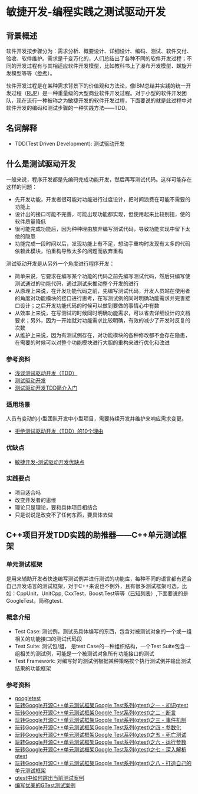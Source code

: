 ﻿# 敏捷开发-编程实践之测试驱动开发

## 背景概述 
软件开发按步骤分为：需求分析、概要设计、详细设计、编码、测试、软件交付、验收、软件维护。需求是千变万化的，人们总结出了各种不同的软件开发过程；不同的开发过程有与其相适应软件开发模型，比如教科书上了瀑布开发模型、螺旋开发模型等等（[参考](http://baike.baidu.com/view/8300.htm)）。

软件开发过程是在某种需求背景下的价值观和方法论，像IBM总结并实践的统一开发过程（[RUP](http://zh.wikipedia.org/wiki/IBM-Rational%E7%BB%9F%E4%B8%80%E8%BF%87%E7%A8%8B)）是一种重量级的大型商业软件开发过程。对于小型的软件开发团队，现在流行一种被称之为敏捷开发的软件开发过程，下面要说的就是此过程中对软件开发的编码和测试步骤的一种实践方法——TDD。

## 名词解释
* TDD(Test Driven Development): 测试驱动开发

## 什么是测试驱动开发
一般来说，程序开发都是先编码完成功能开发，然后再写测试代码。这样可能存在这样的问题：
* 先开发功能，开发者很可能对功能进行过度设计，把时间浪费在可能不需要的功能上
* 设计出的接口可能不完善，可能出现功能都实现，但使用起来比较别扭，使的软件质量降低
* 很可能完成功能后，因为种种理由放弃编写测试代码，导致功能实现中留下太他的隐患
* 功能完成一段时间以后，发现功能上有不足，想动手重构时发现有太多的代码依赖此模块，怕重构导致太多的问题而放弃重构

测试驱动开发是从另外一个角度进行程序开发：
* 简单来说，它要求在编写某个功能的代码之前先编写测试代码，然后只编写使测试通过的功能代码，通过测试来推动整个开发的进行
* 从原理上来说，在开发功能代码之前，先编写测试代码，开发人员站在使用者的角度对功能模块的接口进行思考，在写测试例的同时明确功能需求并完善接口设计；之后开发功能代码的时候可以做到要做的事情心中有数
* 从效率上来说，在写测试的时候同时明确功能需求，可以省去详细设计的文档要求；另外，因为一开始就对功能需求比较明确，有效的减少了开发时反复的次数
* 从维护上来说，因为有测试例存在，对功能模块的各种修改都不会存在隐患，在需要的时候可以对整个功能模块进行大胆的重构来进行优化和改进

### 参考资料
* [浅谈测试驱动开发（TDD）](http://www.ibm.com/developerworks/cn/linux/l-tdd/)
* [测试驱动开发](http://baike.baidu.com/view/184088.htm)
* [测试驱动开发TDD简介入门](http://www.360doc.com/content/07/0516/17/15822_503491.shtml)

### 适用场景
人员有变动的小型团队开发中小型项目，需要持续开发并维护来响应需求变更。

* [拒绝测试驱动开发（TDD）的10个理由](http://www.csdn.net/article/2011-12-27/309713)

### 优缺点
* [敏捷开发-测试驱动开发优缺点](http://liweibird.blog.51cto.com/631764/568391)

### 实践要点
* 项目适合吗
* 改变开发者的思维
* 理论只是理论，要和具体项目相结合
* 只是说说是改变不了任何东西，要具体去做

## C++项目开发TDD实践的助推器——C++单元测试框架

### 单元测试框架
是用来辅助开发者快速编写测试例并进行测试的功能库，每种不同的语言都有适合自己开发语言的测试框架，对于C++来说也不例外，且有很多测试框架可选，比如：CppUnit，UnitCpp, CxxTest，Boost.Test等等（[已知列表](http://en.wikipedia.org/wiki/List_of_unit_testing_frameworks#C.2B.2B)）,下面要说的是GoogleTest，简称gtest.

### 概念介绍
* Test Case: 测试例，测试员具体编写的东西，包含对被测试对象的一个或一组相关的功能接口的测试代码段
* Test Suite: 测试包/组， 是test Case的一种组织结构，一个Test Suite包含一组相关的测试例，可能是一个被测试对象所有功能接口的测试
* Test Framework: 对编写好的测试例根据某种策略挨个执行测试例并输出测试结果的功能框架

### 参考资料
* [googletest](https://code.google.com/p/googletest/)
* [玩转Google开源C++单元测试框架Google Test系列(gtest)之一 - 初识gtest](http://www.cnblogs.com/coderzh/archive/2009/03/31/1426758.html)
* [玩转Google开源C++单元测试框架Google Test系列(gtest)之二 - 断言](http://www.cnblogs.com/coderzh/archive/2009/04/06/1430364.html)
* [玩转Google开源C++单元测试框架Google Test系列(gtest)之三 - 事件机制](http://www.cnblogs.com/coderzh/archive/2009/04/06/1430396.html)
* [玩转Google开源C++单元测试框架Google Test系列(gtest)之四 - 参数化](http://www.cnblogs.com/coderzh/archive/2009/04/08/1431297.html)
* [玩转Google开源C++单元测试框架Google Test系列(gtest)之五 - 死亡测试](http://www.cnblogs.com/coderzh/archive/2009/04/08/1432043.html)
* [玩转Google开源C++单元测试框架Google Test系列(gtest)之六 - 运行参数](http://www.cnblogs.com/coderzh/archive/2009/04/10/1432789.html)
* [玩转Google开源C++单元测试框架Google Test系列(gtest)之七 - 深入解析gtest](http://www.cnblogs.com/coderzh/archive/2009/04/11/1433744.html)
* [玩转Google开源C++单元测试框架Google Test系列(gtest)之八 - 打造自己的单元测试框架](http://www.cnblogs.com/coderzh/archive/2009/04/12/1434155.html)
* [gtest中如何跳出当前测试案例](http://www.cnblogs.com/coderzh/archive/2009/08/02/1536901.html)
* [编写优美的GTest测试案例](http://www.cnblogs.com/coderzh/archive/2010/01/09/beautiful-testcase.html)
